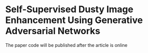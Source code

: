# Self-Supervised Dusty Image Enhancement Using Generative Adversarial Networks

The paper code will be published after the article is online
